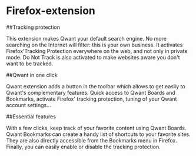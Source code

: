 # Firefox-extension

##Tracking protection

This extension makes Qwant your default search engine. No more searching on the Internet will filter: this is your own business.
It activates Firefox'Tracking Protection everywhere on the web, and not only in private mode. Do Not Track is also activated to make websites aware you don't want to be tracked.

##Qwant in one click

Qwant extension adds a button in the toolbar which allows to get easily to Qwant's complementary features. Quick access to Qwant Boards and Bookmarks, activate Firefox' tracking protection, tuning of your Qwant account settings...

##Essential features

With a few clicks, keep track of your favorite content using Qwant Boards. Qwant Bookmarks can create a handy list of shortcuts to your favorite sites. They are also directly accessible from the Bookmarks menu in Firefox. Finally, you can easily enable or disable the tracking protection.
